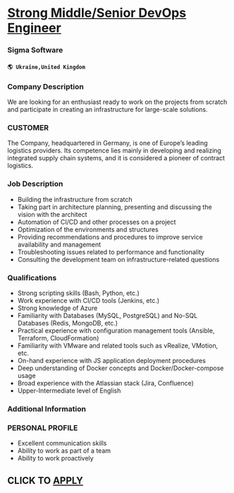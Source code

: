 # [Strong Middle/Senior DevOps Engineer](https://www.remotewlb.com/apply/strong-middle-senior-devops-engineer-66756)  
### Sigma Software  
#### `🌎 Ukraine,United Kingdom`  

### Company Description

We are looking for an enthusiast ready to work on the projects from scratch and participate in creating an infrastructure for large-scale solutions.

### CUSTOMER

The Company, headquartered in Germany, is one of Europe’s leading logistics providers. Its competence lies mainly in developing and realizing integrated supply chain systems, and it is considered a pioneer of contract logistics.

### Job Description

  * Building the infrastructure from scratch 
  * Taking part in architecture planning, presenting and discussing the vision with the architect 
  * Automation of CI/CD and other processes on a project 
  * Optimization of the environments and structures 
  * Providing recommendations and procedures to improve service availability and management 
  * Troubleshooting issues related to performance and functionality 
  * Consulting the development team on infrastructure-related questions

### Qualifications

  * Strong scripting skills (Bash, Python, etc.) 
  * Work experience with CI/CD tools (Jenkins, etc.) 
  * Strong knowledge of Azure 
  * Familiarity with Databases (MySQL, PostgreSQL) and No-SQL Databases (Redis, MongoDB, etc.) 
  * Practical experience with configuration management tools (Ansible, Terraform, CloudFormation) 
  * Familiarity with VMware and related tools such as vRealize, VMotion, etc. 
  * On-hand experience with JS application deployment procedures 
  * Deep understanding of Docker concepts and Docker/Docker-compose usage 
  * Broad experience with the Atlassian stack (Jira, Confluence) 
  * Upper-Intermediate level of English 

### Additional Information

### PERSONAL PROFILE

  * Excellent communication skills
  * Ability to work as part of a team
  * Ability to work proactively

  
## CLICK TO [APPLY](https://www.remotewlb.com/apply/strong-middle-senior-devops-engineer-66756)


